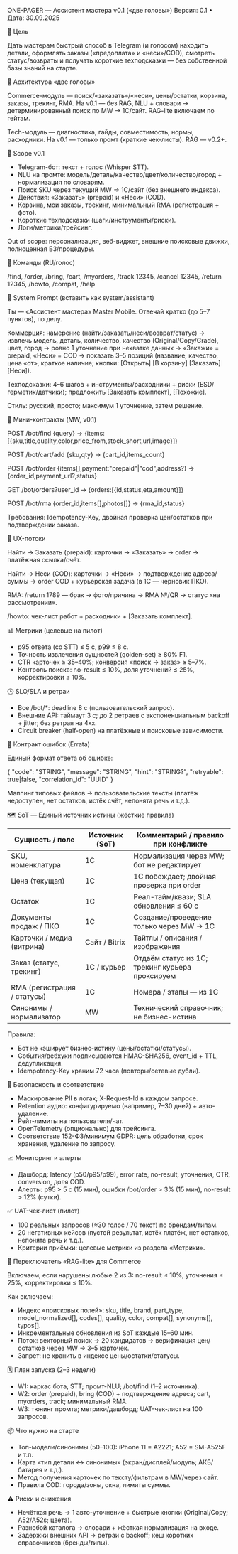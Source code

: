 ONE-PAGER — Ассистент мастера v0.1 («две головы»)
Версия: 0.1 • Дата: 30.09.2025

🎯 Цель

Дать мастерам быстрый способ в Telegram (и голосом) находить детали, оформлять заказы («предоплата» и «неси»/COD), смотреть статус/возвраты и получать короткие техподсказки — без собственной базы знаний на старте.

🧠 Архитектура «две головы»

Commerce-модуль — поиск/«заказать»/«неси», цены/остатки, корзина, заказы, трекинг, RMA.
На v0.1 — без RAG, NLU + словари → детерминированный поиск по MW → 1С/сайт. RAG-lite включаем по гейтам.

Tech-модуль — диагностика, гайды, совместимость, нормы, расходники.
На v0.1 — только промт (краткие чек-листы). RAG — v0.2+.

🧱 Scope v0.1

- Telegram-бот: текст + голос (Whisper STT).
- NLU на промте: модель/деталь/качество/цвет/количество/город + нормализация по словарям.
- Поиск SKU через текущий MW → 1С/сайт (без внешнего индекса).
- Действия: «Заказать» (prepaid) и «Неси» (COD).
- Корзина, мои заказы, трекинг, минимальный RMA (регистрация + фото).
- Короткие техподсказки (шаги/инструменты/риски).
- Логи/метрики/трейсинг.

Out of scope: персонализация, веб-виджет, внешние поисковые движки, полноценная БЗ/процедуры.

🔑 Команды (RU/голос)

/find, /order, /bring, /cart, /myorders, /track 12345, /cancel 12345, /return 12345, /howto, /compat, /help

🧠 System Prompt (вставить как system/assistant)

Ты — «Ассистент мастера» Master Mobile. Отвечай кратко (до 5–7 пунктов), по делу.

Коммерция: намерение (найти/заказать/неси/возврат/статус) → извлечь модель, деталь, количество, качество (Original/Copy/Grade), цвет, город → ровно 1 уточнение при нехватке данных → «Закажи» = prepaid, «Неси» = COD → показать 3–5 позиций (название, качество, цена «от», краткое наличие; кнопки: [Открыть] [В корзину] [Заказать] [Неси]).

Техподсказки: 4–6 шагов + инструменты/расходники + риски (ESD/герметик/датчики); предложить [Заказать комплект], [Похожие].

Стиль: русский, просто; максимум 1 уточнение, затем решение.

🔗 Мини-контракты (MW, v0.1)

POST /bot/find {query}
→ {items:[{sku,title,quality,color,price_from,stock_short,url,image}]}

POST /bot/cart/add {sku,qty}
→ {cart_id,items_count}

POST /bot/order {items[],payment:"prepaid"|"cod",address?}
→ {order_id,payment_url?,status}

GET  /bot/orders?user_id
→ {orders:[{id,status,eta,amount}]}

POST /bot/rma {order_id,items[],photos[]}
→ {rma_id,status}

Требования: Idempotency-Key, двойная проверка цен/остатков при подтверждении заказа.

🧩 UX-потоки

Найти → Заказать (prepaid): карточки → «Заказать» → order → платёжная ссылка/счёт.

Найти → Неси (COD): карточки → «Неси» → подтверждение адреса/суммы → order COD + курьерская задача (в 1С — черновик ПКО).

RMA: /return 1789 — брак → фото/причина → RMA №/QR → статус «на рассмотрении».

/howto: чек-лист работ + расходники + [Заказать комплект].

📊 Метрики (целевые на пилот)

- p95 ответа (со STT) ≤ 5 с, p99 ≤ 8 с.
- Точность извлечения сущностей (golden-set) ≥ 80% F1.
- CTR карточек ≥ 35–40%; конверсия «поиск → заказ» ≥ 5–7%.
- Контроль поиска: no-result ≤ 10%, доля уточнений ≤ 25%, корректировки ≤ 10%.

🕒 SLO/SLA и ретраи

- Все /bot/*: deadline 8 с (пользовательский запрос).
- Внешние API: таймаут 3 с; до 2 ретраев с экспоненциальным backoff + jitter; без ретрая на 4xx.
- Circuit breaker (half-open) на платёжные и поисковые зависимости.

🧩 Контракт ошибок (Errata)

Единый формат ответа об ошибке:

{ "code": "STRING", "message": "STRING", "hint": "STRING?", "retryable": true|false, "correlation_id": "UUID" }

Маппинг типовых фейлов → пользовательские тексты (платёж недоступен, нет остатков, истёк счёт, непонята речь и т.д.).

🗺️ SoT — Единый источник истины (жёсткие правила)

| Сущность / поле | Источник (SoT) | Комментарий / правило при конфликте |
| --- | --- | --- |
| SKU, номенклатура | 1С | Нормализация через MW; бот не редактирует |
| Цена (текущая) | 1С | 1С побеждает; двойная проверка при order |
| Остаток | 1С | Реал-тайм/квази; SLA обновления ≤ 60 с |
| Документы продаж / ПКО | 1С | Создание/проведение только через MW → 1С |
| Карточки / медиа (витрина) | Сайт / Bitrix | Тайтлы / описания / изображения |
| Заказ (статус, трекинг) | 1С / курьер | Отдаём статус из 1С; трекинг курьера проксируем |
| RMA (регистрация / статусы) | 1С | Номера / этапы — из 1С |
| Синонимы / нормализатор | MW | Технический справочник; не бизнес-истина |

Правила:

- Бот не кэширует бизнес-истину (цены/остатки/статусы).
- События/вебхуки подписываются HMAC-SHA256, event_id + TTL, дедупликация.
- Idempotency-Key храним 72 часа (повторы/сетевые дубли).

🔐 Безопасность и соответствие

- Маскирование PII в логах; X-Request-Id в каждом запросе.
- Retention аудио: конфигурируемо (например, 7–30 дней) + авто-удаление.
- Рейт-лимиты на пользователя/чат.
- OpenTelemetry (опционально) для трейсинга.
- Соответствие 152-ФЗ/минимум GDPR: цель обработки, срок хранения, удаление по запросу.

📈 Мониторинг и алерты

- Дашборд: latency (p50/p95/p99), error rate, no-result, уточнения, CTR, conversion, доля COD.
- Алерты: p95 > 5 с (15 мин), ошибки /bot/order > 3% (15 мин), no-result > 12% (сутки).

✅ UAT-чек-лист (пилот)

- 100 реальных запросов (≈30 голос / 70 текст) по брендам/типам.
- 20 негативных кейсов (пустой результат, истёк платёж, нет остатков, непонята речь и т.д.).
- Критерии приёмки: целевые метрики из раздела «Метрики».

🔌 Переключатель «RAG-lite» для Commerce

Включаем, если нарушены любые 2 из 3: no-result ≤ 10%, уточнения ≤ 25%, корректировки ≤ 10%.

Как включаем:

- Индекс «поисковых полей»: sku, title, brand, part_type, model_normalized[], codes[], quality, color, compat[], synonyms[], typos[].
- Инкрементальные обновления из SoT каждые 15–60 мин.
- Поток: векторный поиск → 20 кандидатов → верификация цен/остатков через MW → 3–5 карточек.
- Запрет: не хранить в индексе цены/остатки/статусы.

🗓️ План запуска (2–3 недели)

- W1: каркас бота, STT; промт-NLU; /bot/find (1–2 источника).
- W2: order (prepaid), bring (COD) + подтверждение адреса; cart, myorders, track; минимальный RMA.
- W3: тюнинг промта; метрики/дашборд; UAT-чек-лист на 100 запросов.

📦 Что нужно на старте

- Топ-модели/синонимы (50–100): iPhone 11 = A2221; A52 = SM-A525F и т.п.
- Карта «тип детали ↔ синонимы» (экран/дисплей/модуль; АКБ/батарея и т.д.).
- Метод получения карточек по тексту/фильтрам в MW/через сайт.
- Правила COD: города/зоны, окна, лимиты суммы.

⚠️ Риски и снижения

- Нечёткая речь → 1 авто-уточнение + быстрые кнопки (Original/Copy; A52/A52s; цвета).
- Разнобой каталога → словари + жёсткая нормализация на входе.
- Задержки внешних API → ретраи с backoff; кеш коротких справочников (бренды/типы).
